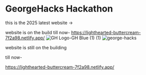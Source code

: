 # GeorgeHacks Hackathon


this is the 2025 latest website -> 

website is on the build till now- https://lighthearted-buttercream-7f2a98.netlify.app/ 
![GH Logo-GH Blue (1) (1)](https://github.com/user-attachments/assets/b902729b-0388-40e2-b9f2-621b0727c45c)
![george-hacks](https://github.com/user-attachments/assets/22e8c2bf-6fd8-47b4-80ee-966c1e1eb75f)

website is still on the building 

till now-

https://lighthearted-buttercream-7f2a98.netlify.app/
